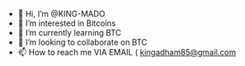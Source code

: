 - 👋 Hi, I’m @KING-MADO
- 👀 I’m interested in Bitcoins 
- 🌱 I’m currently learning BTC
- 💞️ I’m looking to collaborate on BTC
- 📫 How to reach me VIA EMAIL ( kingadham85@gmail.com

<!---
KING-MADO/KING-MADO is a ✨ special ✨ repository because its `README.md` (this file) appears on your GitHub profile.
You can click the Preview link to take a look at your changes.
--->
